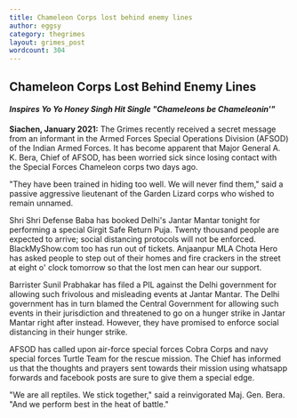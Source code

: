 ```yaml
---
title: Chameleon Corps lost behind enemy lines
author: eggsy
category: thegrimes
layout: grimes_post
wordcount: 304
---
```


## Chameleon Corps Lost Behind Enemy Lines

#### *Inspires Yo Yo Honey Singh Hit Single "Chameleons be Chameleonin'"*

**Siachen, January 2021:** The Grimes recently received a secret message from an informant in the Armed Forces Special Operations Division (AFSOD) of the Indian Armed Forces. It has become apparent that Major General A. K. Bera, Chief of AFSOD, has been worried sick since losing contact with the Special Forces Chameleon corps two days ago.

"They have been trained in hiding too well. We will never find them," said a passive aggressive lieutenant of the Garden Lizard corps who wished to remain unnamed.

Shri Shri Defense Baba has booked Delhi's Jantar Mantar tonight for performing a special Girgit Safe Return Puja. Twenty thousand people are expected to arrive; social distancing protocols will not be enforced. BlackMyShow.com too has run out of tickets. Anjaanpur MLA Chota Hero has asked people to step out of their homes and fire crackers in the street at eight o' clock tomorrow so that the lost men can hear our support.

Barrister Sunil Prabhakar has filed a PIL against the Delhi government for allowing such frivolous and misleading events at Jantar Mantar. The Delhi government has in turn blamed the Central Government for allowing such events in their jurisdiction and threatened to go on a hunger strike in Jantar Mantar right after instead. However, they have promised to enforce social distancing in their hunger strike.

AFSOD has called upon air-force special forces Cobra Corps and navy special forces Turtle Team for the rescue mission. The Chief has informed us that the thoughts and prayers sent towards their mission using whatsapp forwards and facebook posts are sure to give them a special edge.

"We are all reptiles. We stick together," said a reinvigorated Maj. Gen. Bera. "And we perform best in the heat of battle."